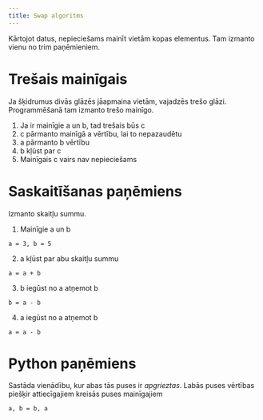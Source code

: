```yaml
---
title: Swap algoritms
---
```

Kārtojot datus, nepieciešams mainīt vietām kopas elementus. Tam izmanto vienu no trim paņēmieniem.

# Trešais mainīgais
Ja šķidrumus divās glāzēs jāapmaina vietām, vajadzēs trešo glāzi. Programmēšanā tam izmanto trešo mainīgo.

1. Ja ir mainīgie a un b, tad trešais būs c
2. c pārmanto mainīgā a vērtību, lai to nepazaudētu
3. a pārmanto b vērtību
4. b kļūst par c
5. Mainīgais c vairs nav nepieciešams

# Saskaitīšanas paņēmiens
Izmanto skaitļu summu.

1) Mainīgie a un b

`a = 3, b = 5`

2) a kļūst par abu skaitļu summu

`a = a + b`

3) b iegūst no a atņemot b

`b = a - b`

4) a iegūst no a atņemot b

`a = a - b`

# Python paņēmiens
Sastāda vienādību, kur abas tās puses ir *apgrieztas*.
Labās puses vērtības piešķir attiecīgajiem kreisās puses mainīgajiem

`a, b = b, a`